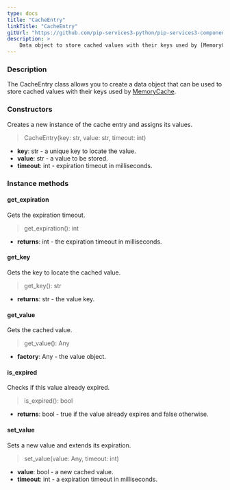 ```yaml
---
type: docs
title: "CacheEntry"
linkTitle: "CacheEntry"
gitUrl: "https://github.com/pip-services3-python/pip-services3-components-python"
description: >
    Data object to store cached values with their keys used by [MemoryCache](../memory_cache).
---
```


### Description

The CacheEntry class allows you to create a data object that can be used to store cached values with their keys used by [MemoryCache](../memory_cache).

### Constructors
Creates a new instance of the cache entry and assigns its values.

> CacheEntry(key: str, value: str, timeout: int)

- **key**: str - a unique key to locate the value.
- **value**: str - a value to be stored.
- **timeout**: int - expiration timeout in milliseconds.


### Instance methods

#### get_expiration
Gets the expiration timeout.

>  get_expiration(): int

- **returns**: int - the expiration timeout in milliseconds.


#### get_key
Gets the key to locate the cached value.

> get_key(): str

- **returns**: str - the value key.


#### get_value
Gets the cached value.

> get_value(): Any

- **factory**: Any - the value object.


#### is_expired
Checks if this value already expired.

> is_expired(): bool

- **returns**: bool - true if the value already expires and false otherwise.


#### set_value
Sets a new value and extends its expiration.

> set_value(value: Any, timeout: int)

- **value**: bool - a new cached value.
- **timeout**: int - a expiration timeout in milliseconds.

